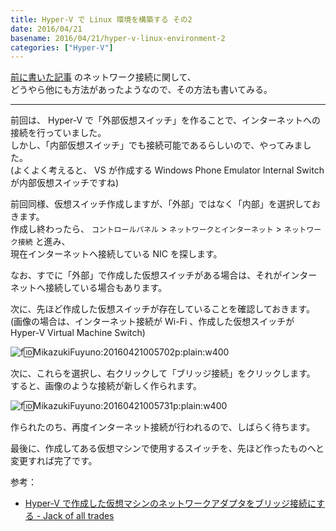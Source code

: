 ```yaml
---
title: Hyper-V で Linux 環境を構築する その2
date: 2016/04/21
basename: 2016/04/21/hyper-v-linux-environment-2
categories: ["Hyper-V"]
---
```


[前に書いた記事](https://natsuneko.blog/entry/2016/04/13/020000) のネットワーク接続に関して、  
どうやら他にも方法があったようなので、その方法も書いてみる。

---

前回は、 Hyper-V で「外部仮想スイッチ」を作ることで、インターネットへの接続を行っていました。  
しかし、「内部仮想スイッチ」でも接続可能であるらしいので、やってみました。  
(よくよく考えると、 VS が作成する Windows Phone Emulator Internal Switch が内部仮想スイッチですね)

前回同様、仮想スイッチ作成しますが、「外部」ではなく「内部」を選択しておきます。  
作成し終わったら、 `コントロールパネル` > `ネットワークとインターネット` > `ネットワーク接続` と進み、  
現在インターネットへ接続している NIC を探します。

なお、すでに「外部」で作成した仮想スイッチがある場合は、それがインターネットへ接続している場合もあります。

次に、先ほど作成した仮想スイッチが存在していることを確認しておきます。  
(画像の場合は、インターネット接続が Wi-Fi 、作成した仮想スイッチが Hyper-V Virtual Machine Switch)

![f:id:MikazukiFuyuno:20160421005702p:plain:w400](https://assets.natsuneko.blog/images/20160421/20160421005702.png "f:id:MikazukiFuyuno:20160421005702p:plain:w400")

次に、これらを選択し、右クリックして「ブリッジ接続」をクリックします。  
すると、画像のような接続が新しく作られます。

![f:id:MikazukiFuyuno:20160421005731p:plain:w400](https://assets.natsuneko.blog/images/20160421/20160421005731.png "f:id:MikazukiFuyuno:20160421005731p:plain:w400")

作られたのち、再度インターネット接続が行われるので、しばらく待ちます。

最後に、作成してある仮想マシンで使用するスイッチを、先ほど作ったものへと変更すれば完了です。

参考：

- [Hyper-V で作成した仮想マシンのネットワークアダプタをブリッジ接続にする - Jack of all trades](http://sadynitro.hatenablog.jp/entry/2013/11/20/170935)
